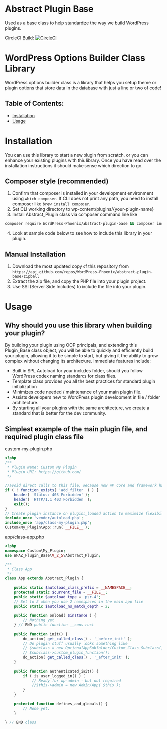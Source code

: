 # Abstract Plugin Base
Used as a base class to help standardize the way we build WordPress plugins.

CircleCI Build: [![CircleCI](https://circleci.com/gh/WordPress-Phoenix/wordpress-options-builder-class.svg?style=svg)](https://circleci.com/gh/WordPress-Phoenix/wordpress-options-builder-class)
# WordPress Options Builder Class Library

WordPress options builder class is a library that helps you setup theme or plugin options that store data in the database with just a line or two of code!

## Table of Contents:
- [Installation](#installation)
- [Usage](#usage)

# Installation

You can use this library to start a new plugin from scratch, or you can enhance your existing plugins with this library. Once you have read over the installation instructions it should make sense which direction to go.

## Composer style (recommended)
1. Confirm that composer is installed in your development environment using `which composer`. If CLI does not print any path, you need to install composer like `brew install composer`.
2. Set CLI working directory to wp-content/plugins/{your-plugin-name}
3. Install Abstract_Plugin class via composer command line like
```bash
composer require WordPress-Phoenix/abstract-plugin-base && composer install
```
4. Look at sample code below to see how to include this library in your plugin.

## Manual Installation
1. Download the most updated copy of this repository from `https://api.github.com/repos/WordPress-Phoenix/abstract-plugin-base/zipball`
2. Extract the zip file, and copy the PHP file into your plugin project.
3. Use SSI (Server Side Includes) to include the file into your plugin.

# Usage

## Why should you use this library when building your plugin?
By building your plugin using OOP principals, and extending this Plugin_Base class object, you will be able to quickly and efficiently build
your plugin, allowing it to be simple to start, but giving it the ability to grow complex without changing its architecture. Immediate 
features include:
- Built in SPL Autoload for your includes folder, should you follow WordPress codex naming standards for class files.
- Template class provides you all the best practices for standard plugin initialization
- Minimizes code needed / maintenance of your main plugin file.
- Assists developers new to WordPress plugin development in file / folder architecture.
- By starting all your plugins with the same architecture, we create a standard that is better for the dev community.

## Simplest example of the main plugin file, and required plugin class file

custom-my-plugin.php
```php
<?php
/**
 * Plugin Name: Custom My Plugin
 * Plugin URI: https://github.com/
 */

//avoid direct calls to this file, because now WP core and framework has been used
if ( ! function_exists( 'add_filter' ) ) {
	header( 'Status: 403 Forbidden' );
	header( 'HTTP/1.1 403 Forbidden' );
	exit();
}
// Create plugin instance on plugins_loaded action to maximize flexibility of wp hooks and filters system.
include_once 'vendor/autoload.php';
include_once 'app/class-my-plugin.php';
Custom\My_Plugin\App::run( __FILE__ );

```

app/class-app.php
```php
<?php
namespace Custom\My_Plugin;
use WPAZ_Plugin_Base\V_2_5\Abstract_Plugin;

/**
 * Class App
 */
class App extends Abstract_Plugin {
    
    public static $autoload_class_prefix = __NAMESPACE__;
    protected static $current_file = __FILE__;
    public static $autoload_type = 'psr-4';
    // Set to 2 when you use 2 namespaces in the main app file
    public static $autoload_ns_match_depth = 2;
    
    public function onload( $instance ) {
        // Nothing yet
    } // END public function __construct
    
    public function init() {
        do_action( get_called_class() . '_before_init' );
        // Do plugin stuff usually looks something like
        // $subclass = new OptionalAppSubfolder/Custom_Class_Subclass();
        // $subclass->custom_plugin_function();
        do_action( get_called_class() . '_after_init' );
    }
    
    public function authenticated_init() {
        if ( is_user_logged_in() ) {
            // Ready for wp-admin - but not required
            //$this->admin = new Admin/App( $this );
        }
    }
    
    protected function defines_and_globals() {
        // None yet.
    }
    
} // END class

```
